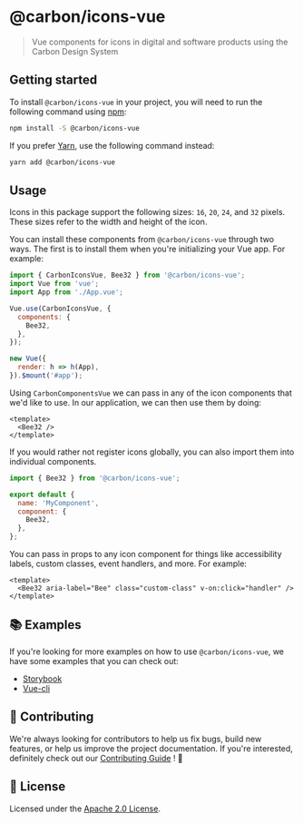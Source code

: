 # @carbon/icons-vue

> Vue components for icons in digital and software products using the
> Carbon Design System

## Getting started

To install `@carbon/icons-vue` in your project, you will need to run
the following command using [npm](https://www.npmjs.com/):

```bash
npm install -S @carbon/icons-vue
```

If you prefer [Yarn](https://yarnpkg.com/en/), use the following
command instead:

```bash
yarn add @carbon/icons-vue
```

## Usage

Icons in this package support the following sizes: `16`, `20`, `24`,
and `32` pixels. These sizes refer to the width and height of the
icon.

You can install these components from `@carbon/icons-vue` through two
ways. The first is to install them when you're initializing your Vue
app. For example:

```js
import { CarbonIconsVue, Bee32 } from '@carbon/icons-vue';
import Vue from 'vue';
import App from './App.vue';

Vue.use(CarbonIconsVue, {
  components: {
    Bee32,
  },
});

new Vue({
  render: h => h(App),
}).$mount('#app');
```

Using `CarbonComponentsVue` we can pass in any of the icon components
that we'd like to use. In our application, we can then use them by
doing:

```vue
<template>
  <Bee32 />
</template>
```

If you would rather not register icons globally, you can also import
them into individual components.

```js
import { Bee32 } from '@carbon/icons-vue';

export default {
  name: 'MyComponent',
  component: {
    Bee32,
  },
};
```

You can pass in props to any icon component for things like
accessibility labels, custom classes, event handlers, and more. For
example:

```vue
<template>
  <Bee32 aria-label="Bee" class="custom-class" v-on:click="handler" />
</template>
```

## 📚 Examples

If you're looking for more examples on how to use `@carbon/icons-vue`,
we have some examples that you can check out:

- [Storybook](./examples/storybook)
- [Vue-cli](./examples/vue-cli)

## 🙌 Contributing

We're always looking for contributors to help us fix bugs, build new
features, or help us improve the project documentation. If you're
interested, definitely check out our [Contributing Guide](/.github/CONTRIBUTING.md)
! 👀

## 📝 License

Licensed under the [Apache 2.0 License](/LICENSE).
